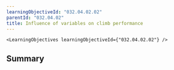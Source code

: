 ```yaml
---
learningObjectiveId: "032.04.02.02"
parentId: "032.04.02"
title: Influence of variables on climb performance
---
```


```tsx eval
<LearningObjectives learningObjectiveId={"032.04.02.02"} />
```

## Summary
